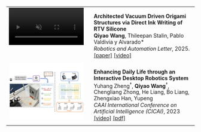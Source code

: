

<table>
  <tr>
    <td width="200" style="vertical-align: top; padding-right: 20px; padding-bottom: 10px;">
      <video src="static/assets/img/pub/2025architected.mp4" autoplay loop muted style="width: 100%;" />
    </td>
    <td style="vertical-align: top; padding-bottom: 10px;">
      <p style="margin-bottom: 1px;">
        <strong>Architected Vacuum Driven Origami Structures via Direct Ink Writing of RTV Silicone</strong>
      </p>
      <p style="margin-top: 1px; margin-bottom: 1px;">
        <strong>Qiyao Wang</strong>, Thileepan Stalin, Pablo Valdivia y Alvarado*
      </p>
      <p style="margin-top: 1px; margin-bottom: 1px;">
        <em>Robotics and Automation Letter</em>, 2025.
      </p>
      <p style="margin-top: 1px; margin-bottom: 1px;">
        <a href="https://ieeexplore.ieee.org/document/11091466">[paper]</a> <a href="https://ieeexplore.ieee.org/ielx8/7083369/11082640/11091466/supp1-3592148.mp4?arnumber=11091466">[video]</a>
      </p>
    </td>
  </tr>

  <tr>
    <td width="200" style="vertical-align: top; padding-right: 20px; padding-bottom: 10px;">
      <img src="static/assets/img/pub/2023enhancing.jpg" style="width: 100%;" />
    </td>
    <td style="vertical-align: top; padding-bottom: 10px;">
      <p style="margin-bottom: 1px;">
        <strong>Enhancing Daily Life through an Interactive Desktop Robotics System</strong>
      </p>
      <p style="margin-top: 1px; margin-bottom: 1px;">
            Yuhang Zheng<sup>&dagger;</sup>, <strong>Qiyao Wang</strong><sup>&dagger;</sup>, Chengliang Zhong, He Liang, Bo Liang, Zhengxiao Han, Yupeng
      </p>
      <p style="margin-top: 1px; margin-bottom: 1px;">
        <em>CAAI International Conference on Artificial Intelligence (CICAI)</em>, 2023
      </p>
      <p style="margin-top: 1px; margin-bottom: 1px;">
        <a href="https://link.springer.com/chapter/10.1007/978-981-99-9119-8_8">[video]</a> <a href="https://link.springer.com/content/pdf/10.1007/978-981-99-9119-8_8.pdf?pdf=inline%20link">[pdf]</a>
      </p>
    </td>
  </tr>
</table>


<!-- 
- <strong><strong>Qiyao Wang</strong></strong>, Thileepan Stalin, Pablo Valdivia y Alvarado (2025). Architected Vacuum Driven Origami Structures via Direct Ink Writing of RTV Silicone, \*Robotics and Automation Letter. [[video]](https://ieeexplore.ieee.org/ielx8/7083369/11082640/11091466/supp1-3592148.mp4?arnumber=11091466)  [[pdf]](https://ieeexplore.ieee.org/document/11091466)  [[code]](https://github.com/SUTD-BRDLab/Architected-Origami)


- Yuhang Zheng<sup>&dagger;</sup>, <strong><strong>Qiyao Wang</strong></strong><sup>&dagger;</sup>, Chengliang Zhong, He Liang, Bo Liang, Zhengxiao Han, Yupeng (2023). Enhancing Daily Life through an Interactive Desktop Robotics System, \*2023 CAAI International Conference on Artificial Intelligence (CICAI 2023). [[video]](https://link.springer.com/chapter/10.1007/978-981-99-9119-8_8)  [[pdf]](https://link.springer.com/content/pdf/10.1007/978-981-99-9119-8_8.pdf?pdf=inline%20link) -->

<!-- [[Paper]](https://ieeexplore.ieee.org/abstract/document/10095864) -->
